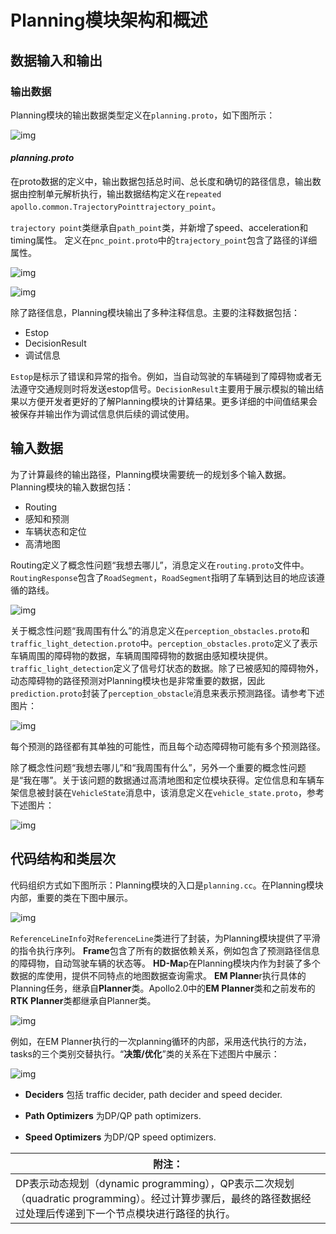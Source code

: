 # Planning模块架构和概述

## 数据输入和输出

### 输出数据

Planning模块的输出数据类型定义在`planning.proto`，如下图所示：

![img](images/class_architecture_planning/image001.png)

#### *planning.proto*

在proto数据的定义中，输出数据包括总时间、总长度和确切的路径信息，输出数据由控制单元解析执行，输出数据结构定义在`repeated apollo.common.TrajectoryPointtrajectory_point`。

`trajectory point`类继承自`path_point`类，并新增了speed、acceleration和timing属性。
定义在`pnc_point.proto`中的`trajectory_point`包含了路径的详细属性。

![img](images/class_architecture_planning/image002.png)

![img](images/class_architecture_planning/image003.png)

除了路径信息，Planning模块输出了多种注释信息。主要的注释数据包括：

- Estop
- DecisionResult
- 调试信息

`Estop`是标示了错误和异常的指令。例如，当自动驾驶的车辆碰到了障碍物或者无法遵守交通规则时将发送estop信号。`DecisionResult`主要用于展示模拟的输出结果以方便开发者更好的了解Planning模块的计算结果。更多详细的中间值结果会被保存并输出作为调试信息供后续的调试使用。

## 输入数据

为了计算最终的输出路径，Planning模块需要统一的规划多个输入数据。Planning模块的输入数据包括：

- Routing
- 感知和预测
- 车辆状态和定位
- 高清地图

Routing定义了概念性问题“我想去哪儿”，消息定义在`routing.proto`文件中。`RoutingResponse`包含了`RoadSegment`，`RoadSegment`指明了车辆到达目的地应该遵循的路线。

![img](images/class_architecture_planning/image004.png)

关于概念性问题“我周围有什么”的消息定义在`perception_obstacles.proto`和`traffic_light_detection.proto`中。`perception_obstacles.proto`定义了表示车辆周围的障碍物的数据，车辆周围障碍物的数据由感知模块提供。`traffic_light_detection`定义了信号灯状态的数据。除了已被感知的障碍物外，动态障碍物的路径预测对Planning模块也是非常重要的数据，因此`prediction.proto`封装了`perception_obstacle`消息来表示预测路径。请参考下述图片：

![img](images/class_architecture_planning/image005.png)

每个预测的路径都有其单独的可能性，而且每个动态障碍物可能有多个预测路径。

除了概念性问题“我想去哪儿”和“我周围有什么”，另外一个重要的概念性问题是“我在哪”。关于该问题的数据通过高清地图和定位模块获得。定位信息和车辆车架信息被封装在`VehicleState`消息中，该消息定义在`vehicle_state.proto`，参考下述图片：

![img](images/class_architecture_planning/image009.png)

## 代码结构和类层次

代码组织方式如下图所示：Planning模块的入口是`planning.cc`。在Planning模块内部，重要的类在下图中展示。

![img](images/class_architecture_planning/image006.png)

`ReferenceLineInfo`对`ReferenceLine`类进行了封装，为Planning模块提供了平滑的指令执行序列。
**Frame**包含了所有的数据依赖关系，例如包含了预测路径信息的障碍物，自动驾驶车辆的状态等。
**HD-Ma**p在Planning模块内作为封装了多个数据的库使用，提供不同特点的地图数据查询需求。
**EM Planne**r执行具体的Planning任务，继承自**Planner**类。Apollo2.0中的**EM Planner**类和之前发布的**RTK Planner**类都继承自Planner类。

![img](images/class_architecture_planning/image007.png)

例如，在EM Planner执行的一次planning循环的内部，采用迭代执行的方法，tasks的三个类别交替执行。“**决策/优化**”类的关系在下述图片中展示：

![img](images/class_architecture_planning/image008.png)

- **Deciders** 包括 traffic decider, path decider and speed decider.

- **Path Optimizers** 为DP/QP path optimizers.

- **Speed Optimizers** 为DP/QP speed optimizers.

| **附注：**                                |
| ---------------------------------------- |
| DP表示动态规划（dynamic programming），QP表示二次规划（quadratic programming）。经过计算步骤后，最终的路径数据经过处理后传递到下一个节点模块进行路径的执行。 |
